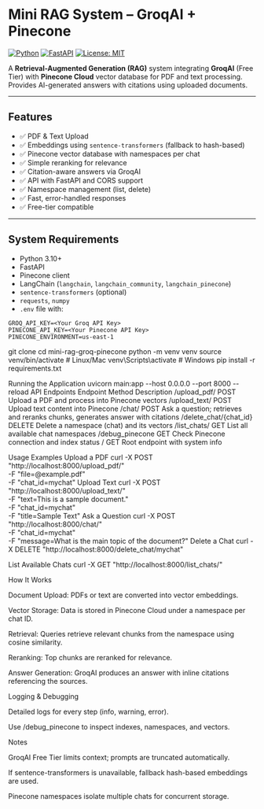 # Mini RAG System – GroqAI + Pinecone

[![Python](https://img.shields.io/badge/python-3.10+-blue)](https://www.python.org/)
[![FastAPI](https://img.shields.io/badge/FastAPI-%5E0.95-green)](https://fastapi.tiangolo.com/)
[![License: MIT](https://img.shields.io/badge/License-MIT-yellow.svg)](LICENSE)

A **Retrieval-Augmented Generation (RAG)** system integrating **GroqAI** (Free Tier) with **Pinecone Cloud** vector database for PDF and text processing. Provides AI-generated answers with citations using uploaded documents.

---

## Features

- ✅ PDF & Text Upload
- ✅ Embeddings using `sentence-transformers` (fallback to hash-based)
- ✅ Pinecone vector database with namespaces per chat
- ✅ Simple reranking for relevance
- ✅ Citation-aware answers via GroqAI
- ✅ API with FastAPI and CORS support
- ✅ Namespace management (list, delete)
- ✅ Fast, error-handled responses
- ✅ Free-tier compatible

---

## System Requirements

- Python 3.10+
- FastAPI
- Pinecone client
- LangChain (`langchain`, `langchain_community`, `langchain_pinecone`)
- `sentence-transformers` (optional)
- `requests`, `numpy`
- `.env` file with:

```env
GROQ_API_KEY=<Your Groq API Key>
PINECONE_API_KEY=<Your Pinecone API Key>
PINECONE_ENVIRONMENT=us-east-1
```

git clone <repository-url>
cd mini-rag-groq-pinecone
python -m venv venv
source venv/bin/activate # Linux/Mac
venv\Scripts\activate # Windows
pip install -r requirements.txt

Running the Application
uvicorn main:app --host 0.0.0.0 --port 8000 --reload
API Endpoints
Endpoint Method Description
/upload_pdf/ POST Upload a PDF and process into Pinecone vectors
/upload_text/ POST Upload text content into Pinecone
/chat/ POST Ask a question; retrieves and reranks chunks, generates answer with citations
/delete_chat/{chat_id} DELETE Delete a namespace (chat) and its vectors
/list_chats/ GET List all available chat namespaces
/debug_pinecone GET Check Pinecone connection and index status
/ GET Root endpoint with system info

Usage Examples
Upload a PDF
curl -X POST "http://localhost:8000/upload_pdf/" \
 -F "file=@example.pdf" \
 -F "chat_id=mychat"
Upload Text
curl -X POST "http://localhost:8000/upload_text/" \
 -F "text=This is a sample document." \
 -F "chat_id=mychat" \
 -F "title=Sample Text"
Ask a Question
curl -X POST "http://localhost:8000/chat/" \
 -F "chat_id=mychat" \
 -F "message=What is the main topic of the document?"
Delete a Chat
curl -X DELETE "http://localhost:8000/delete_chat/mychat"

List Available Chats
curl -X GET "http://localhost:8000/list_chats/"

How It Works

Document Upload: PDFs or text are converted into vector embeddings.

Vector Storage: Data is stored in Pinecone Cloud under a namespace per chat ID.

Retrieval: Queries retrieve relevant chunks from the namespace using cosine similarity.

Reranking: Top chunks are reranked for relevance.

Answer Generation: GroqAI produces an answer with inline citations referencing the sources.

Logging & Debugging

Detailed logs for every step (info, warning, error).

Use /debug_pinecone to inspect indexes, namespaces, and vectors.

Notes

GroqAI Free Tier limits context; prompts are truncated automatically.

If sentence-transformers is unavailable, fallback hash-based embeddings are used.

Pinecone namespaces isolate multiple chats for concurrent storage.
